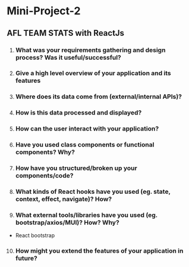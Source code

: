 # Mini-Project-2

## AFL TEAM STATS with ReactJs

1. ### What was your requirements gathering and design process? Was it useful/successful?

2. ### Give a high level overview of your application and its features

3. ### Where does its data come from (external/internal APIs)?

4. ### How is this data processed and displayed?

5. ### How can the user interact with your application?

6. ### Have you used class components or functional components? Why?

7. ### How have you structured/broken up your components/code?

8. ### What kinds of React hooks have you used (eg. state, context, effect, navigate)? How?

9. ### What external tools/libraries have you used (eg. bootstrap/axios/MUI)? How? Why?
- React bootstrap
10. ### How might you extend the features of your application in future?